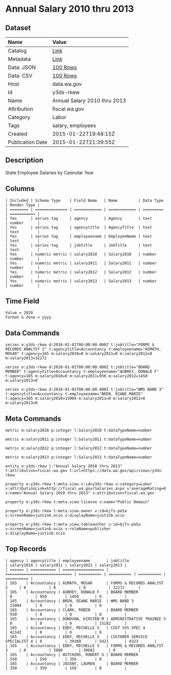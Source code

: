 # Annual Salary 2010 thru 2013

## Dataset

| Name | Value |
| :--- | :---- |
| Catalog | [Link](https://catalog.data.gov/dataset/annual-salary-2010-thru-2013-fda95) |
| Metadata | [Link](https://data.wa.gov/api/views/y3ds-rkew) |
| Data: JSON | [100 Rows](https://data.wa.gov/api/views/y3ds-rkew/rows.json?max_rows=100) |
| Data: CSV | [100 Rows](https://data.wa.gov/api/views/y3ds-rkew/rows.csv?max_rows=100) |
| Host | data.wa.gov |
| Id | y3ds-rkew |
| Name | Annual Salary 2010 thru 2013 |
| Attribution | fiscal.wa.gov |
| Category | Labor |
| Tags | salary, employees |
| Created | 2015-01-22T19:48:15Z |
| Publication Date | 2015-01-22T21:39:55Z |

## Description

State Employee Salaries by Calendar Year

## Columns

```ls
| Included | Schema Type    | Field Name   | Name         | Data Type | Render Type |
| ======== | ============== | ============ | ============ | ========= | =========== |
| Yes      | series tag     | agency       | Agency       | text      | number      |
| Yes      | series tag     | agencytitle  | AgencyTitle  | text      | text        |
| Yes      | series tag     | employeename | EmployeeName | text      | text        |
| Yes      | series tag     | jobtitle     | JobTitle     | text      | text        |
| Yes      | numeric metric | salary2010   | Salary2010   | number    | number      |
| Yes      | numeric metric | salary2011   | Salary2011   | number    | number      |
| Yes      | numeric metric | salary2012   | Salary2012   | number    | number      |
| Yes      | numeric metric | salary2013   | Salary2013   | number    | number      |
```

## Time Field

```ls
Value = 2010
Format & Zone = yyyy
```

## Data Commands

```ls
series e:y3ds-rkew d:2010-01-01T00:00:00.000Z t:jobtitle="FORMS & RECORDS ANALYST 2" t:agencytitle=Accountancy t:employeename="ASMATH, MOSAR" t:agency=165 m:salary2010=0 m:salary2011=0 m:salary2012=0 m:salary2013=32272

series e:y3ds-rkew d:2010-01-01T00:00:00.000Z t:jobtitle="BOARD MEMBER" t:agencytitle=Accountancy t:employeename="AUBREY, DONALD F" t:agency=165 m:salary2010=0 m:salary2011=950 m:salary2012=1450 m:salary2013=0

series e:y3ds-rkew d:2010-01-01T00:00:00.000Z t:jobtitle="WMS BAND 3" t:agencytitle=Accountancy t:employeename="BREN, DIANE MARIE" t:agency=165 m:salary2010=15004 m:salary2011=0 m:salary2012=0 m:salary2013=0
```

## Meta Commands

```ls
metric m:salary2010 p:integer l:Salary2010 t:dataTypeName=number

metric m:salary2011 p:integer l:Salary2011 t:dataTypeName=number

metric m:salary2012 p:integer l:Salary2012 t:dataTypeName=number

metric m:salary2013 p:integer l:Salary2013 t:dataTypeName=number

entity e:y3ds-rkew l:"Annual Salary 2010 thru 2013" t:attribution=fiscal.wa.gov t:url=https://data.wa.gov/api/views/y3ds-rkew

property e:y3ds-rkew t:meta.view v:id=y3ds-rkew v:category=Labor v:attributionLink=http://fiscal.wa.gov/Salaries.aspx v:averageRating=0 v:name="Annual Salary 2010 thru 2013" v:attribution=fiscal.wa.gov

property e:y3ds-rkew t:meta.view.license v:name="Public Domain"

property e:y3ds-rkew t:meta.view.owner v:id=bjfs-pe5a v:screenName=justinb.ocio v:displayName=justinb.ocio

property e:y3ds-rkew t:meta.view.tableauthor v:id=bjfs-pe5a v:screenName=justinb.ocio v:roleName=publisher v:displayName=justinb.ocio
```

## Top Records

```ls
| agency | agencytitle | employeename       | jobtitle                      | salary2010 | salary2011 | salary2012 | salary2013 | 
| ====== | =========== | ================== | ============================= | ========== | ========== | ========== | ========== | 
| 165    | Accountancy | ASMATH, MOSAR      | FORMS & RECORDS ANALYST 2     | 0          | 0          | 0          | 32272      | 
| 165    | Accountancy | AUBREY, DONALD F   | BOARD MEMBER                  | 0          | 950        | 1450       | 0          | 
| 165    | Accountancy | BREN, DIANE MARIE  | WMS BAND 3                    | 15004      | 0          | 0          | 0          | 
| 165    | Accountancy | CLARK, ROBIN       | BOARD MEMBER                  | 550        | 0          | 0          | 0          | 
| 165    | Accountancy | DONOVAN, KIRSTEN M | ADMINISTRATIVE TRAINEE 3      | 0          | 0          | 0          | 15182      | 
| 165    | Accountancy | EDDY, MICHELLE S   | CUST SVS SPEC 4               | 42142      | 0          | 0          | 0          | 
| 165    | Accountancy | EDDY, MICHELLE S   | CUSTOMER SERVICE SPECIALIST 4 | 0          | 39369      | 5421       | 4323       | 
| 165    | Accountancy | EDDY, MICHELLE S   | FORMS & RECORDS ANALYST 3     | 0          | 3800       | 39682      | 0          | 
| 165    | Accountancy | HUTCHINS, ROBERT G | BOARD MEMBER                  | 550        | 550        | 350        | 0          | 
| 165    | Accountancy | JASSNY, LAUREN     | BOARD MEMBER                  | 350        | 350        | 150        | 0          | 
```